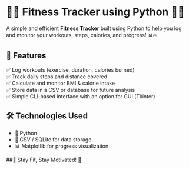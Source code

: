 # 🏋️‍♂️ Fitness Tracker using Python 🏃‍♀️  

A simple and efficient **Fitness Tracker** built using Python to help you log and monitor your workouts, steps, calories, and progress! 📊🔥  

## 🚀 Features  
✅ Log workouts (exercise, duration, calories burned)  
✅ Track daily steps and distance covered  
✅ Calculate and monitor BMI & calorie intake  
✅ Store data in a CSV or database for future analysis  
✅ Simple CLI-based interface with an option for GUI (Tkinter)  

## 🛠 Technologies Used  
- 🐍 Python  
- 📂 CSV / SQLite for data storage  
- 📊 Matplotlib for progress visualization
  
##🚀 Stay Fit, Stay Motivated! 💪

